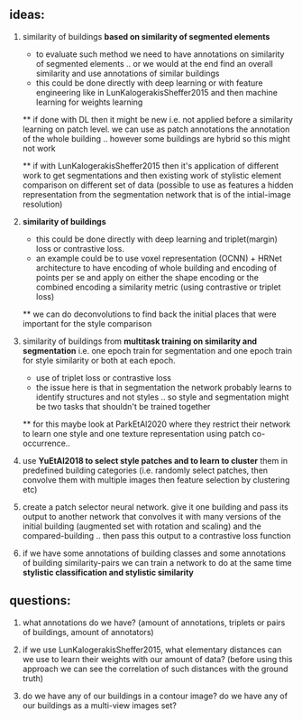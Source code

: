 ideas:
---
1. similarity of buildings **based on similarity of segmented elements**
    - to evaluate such method we need to have annotations on similarity of segmented elements .. or we would at the end find an overall similarity and use annotations of similar buildings
    - this could be done directly with deep learning or with feature engineering like in LunKalogerakisSheffer2015 and then machine learning for weights learning
    
    ** if done with DL then it might be new i.e. not applied before a similarity learning on patch level. we can use as patch annotations the annotation of the whole building .. however some buildings are hybrid so this might not work 
    
    ** if with LunKalogerakisSheffer2015 then it's application of different work to get segmentations and then existing work of stylistic element comparison on different set of data (possible to use as features a hidden representation from the segmentation network that is of the intial-image resolution)
    
2. **similarity of buildings**
    - this could be done directly with deep learning and triplet(margin) loss or contrastive loss. 
    - an example could be to use voxel representation (OCNN) + HRNet architecture to have encoding of whole building and encoding of points per se and apply on either the shape encoding or the combined encoding a similarity metric (using contrastive or triplet loss)
    
    ** we can do deconvolutions to find back the initial places that were important for the style comparison

3. similarity of buildings from **multitask training on similarity and segmentation** i.e. one epoch train for segmentation and one epoch train for style similarity or both at each epoch.
    - use of triplet loss or contrastive loss
    - the issue here is that in segmentation the network probably learns to identify structures and not styles .. so style and segmentation might be two tasks that shouldn't be trained together 
    
    ** for this maybe look at ParkEtAl2020 where they restrict their network to learn one style and one texture representation using patch co-occurrence..

4. use **YuEtAl2018 to select style patches and to learn to cluster** them in predefined building categories (i.e. randomly select patches, then convolve them with multiple images then feature selection by clustering etc) 

5. create a patch selector neural network. give it one building and pass its output to another network that convolves it with many versions of the initial building (augmented set with rotation and scaling) and the compared-building .. then pass this output to a contrastive loss function

6. if we have some annotations of building classes and some annotations of building similarity-pairs we can train a network to do at the same time **stylistic classification and stylistic similarity**

questions:
---
1. what annotations do we have? (amount of annotations, triplets or pairs of buildings, amount of annotators)

2. if we use LunKalogerakisSheffer2015, what elementary distances can we use to learn their weights with our amount of data? (before using this approach we can see the correlation of such distances with the ground truth)

3. do we have any of our buildings in a contour image? do we have any of our buildings as a multi-view images set?
